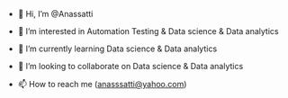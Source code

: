 - 👋 Hi, I’m @Anassatti
- 👀 I’m interested in Automation Testing 
& Data science & Data analytics 

- 🌱 I’m currently learning Data science & Data analytics 
- 💞️ I’m looking to collaborate on Data science & Data analytics 
- 📫 How to reach me (anasssatti@yahoo.com)

<!---
Anassatti/Anassatti is a ✨ special ✨ repository because its `README.md` (this file) appears on your GitHub profile.
You can click the Preview link to take a look at your changes.
--->
